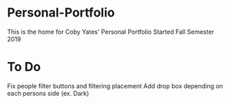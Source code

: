 # Personal-Portfolio
This is the home for Coby Yates' Personal Portfolio
Started Fall Semester 2019

# To Do
Fix people filter buttons and filtering placement
Add drop box depending on each persons side (ex. Dark)
